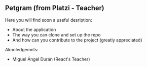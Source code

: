 ## Petgram (from Platzi - Teacher)

Here you will find soon a useful desription:

- About the application
- The way you can clone and set up the repo
- And how can you contribute to the project (greatly appreciated)

Aknoledgemnts:

- Miguel Ángel Durán (React's Teacher)
